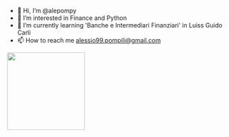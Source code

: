 - 👋 Hi, I’m @alepompy
- 👀 I’m interested in Finance and Python
- 🌱 I’m currently learning 'Banche e Intermediari Finanziari' in Luiss Guido Carli
- 📫 How to reach me alessio99.pompili@gmail.com
<img height="180em" src="https://github-readme-stats.vercel.app/api?username=alepompy&show_icons=true&hide_border=true&&count_private=true&include_all_commits=true" />
